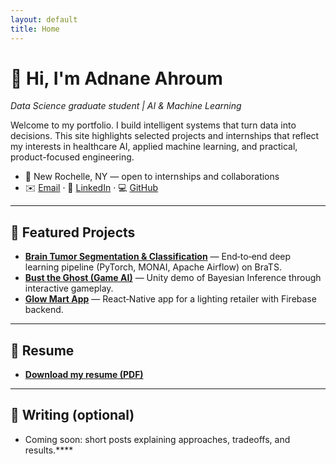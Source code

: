 ```yaml
---
layout: default
title: Home
---
```


# 👋 Hi, I'm **Adnane Ahroum**  
_Data Science graduate student | AI & Machine Learning_

Welcome to my portfolio. I build intelligent systems that turn data into decisions.
This site highlights selected projects and internships that reflect my interests in healthcare AI,
applied machine learning, and practical, product-focused engineering.

- 📍 New Rochelle, NY — open to internships and collaborations  
- ✉️ [Email](mailto:adnaneahroum69@gmail.com) · 🔗 [LinkedIn](https://www.linkedin.com/in/adnane-ahroum-337576185/) · 💻 [GitHub](https://github.com/Adnane-Ahroum)

---

## 🚀 Featured Projects

- **[Brain Tumor Segmentation & Classification](/projects/brain-tumor/)** — End‑to‑end deep learning pipeline (PyTorch, MONAI, Apache Airflow) on BraTS.
- **[Bust the Ghost (Game AI)](/projects/bust-the-ghost/)** — Unity demo of Bayesian Inference through interactive gameplay.
- **[Glow Mart App](/projects/glow-mart/)** — React‑Native app for a lighting retailer with Firebase backend.

---

## 📄 Resume
- **[Download my resume (PDF)](/resume/Adnane-AhroumResume.pdf)**

---

## 📝 Writing (optional)
- Coming soon: short posts explaining approaches, tradeoffs, and results.****
